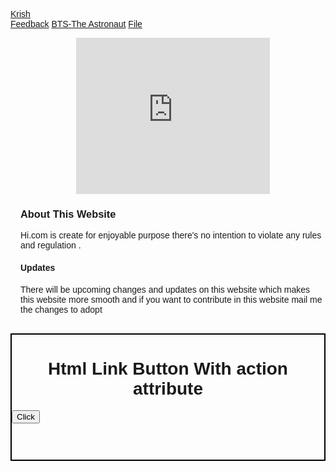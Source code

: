 <html>
<head>
<meta name="viewport" content="width=device-width, initial-scale=1">
<link rel="stylesheet" href="https://cdnjs.cloudflare.com/ajax/libs/font-awesome/4.7.0/css/font-awesome.min.css">
<style>
#mySidenav a {
  position: absolute;
  left: -80px;
  transition: 0.3s;
  padding: 15px;
  width: 100px;
  text-decoration: none;
  font-size: 20px;
  color: white;
  border-radius: 0 5px 5px 0;
}

#mySidenav a:hover {
  left: 0;
}

#about {
  top: 20px;
  background-color: #04AA6D;
}

#blog {
  top: 80px;
  background-color: #2196F3;
}

#projects {
  top: 140px;
  background-color: #f44336;
}

#contact {
  top: 200px;
  background-color: #555
}
body {
  font-family: Arial, Helvetica, sans-serif;
}

.mobile-container {
  max-width: 480px;
  margin: auto;
  background-color: #555;
  height: 600px;
  color: white;
  border-radius: 5px;
}

.topnav {
  overflow: hidden;
  background-color: #333;
  position: relative;
}

.topnav #myLinks {
  display: none;
}

.topnav a {
  color: white;
  padding: 14px 16px;
  text-decoration: none;
  font-size: 17px;
  display: block;
}

.topnav a.icon {
  background: black;
  display: block;
  position: absolute;
  right: 0;
  top: 0;
}

.topnav a:hover {
  background-color: #ddd;
  color: black;
}

.active {
  background-color: #04AA6D;
  color: white;
}
</style>
<meta name="viewport" content="width=device-width, initial-scale=1.0">
    <link href="https://cdn.jsdelivr.net/npm/bootstrap@5.0.2/dist/css/bootstrap.min.css" rel="stylesheet" >
    <script src="https://cdn.jsdelivr.net/npm/bootstrap@5.0.2/dist/js/bootstrap.bundle.min.js"></script>
    <title>Button</title>
    <style>
        .container{
            height: 200px;
            width: 500px;
            border: 2px solid black;
            margin-top: 30px;
        }
    </style>
</head>
<body>
<div id="mySidenav" class="sidenav">
  <a href="https://www.instagram.com/xiuying_leo/" id="about">About</a>
</div>
<!-- Simulate a smartphone / tablet -->
<div class="mobile-container">

<!-- Top Navigation Menu -->
<div class="topnav">
  <a href="#krish" class="active">Krish </a>
  <div id="myLinks">
    <a href="https://forms.gle/ZsEGVooMEuVvfewj6">Feedback</a>
    <a href="https://youtu.be/FqmYc62HUec">BTS-The Astronaut</a> 
    <a href="https://github.com/CODEMASTERSTACK/Hi.com/files/9907066/New.Text.Document.txt"> File </a>
  </div>
  <a href="javascript:void(0);" class="icon" onclick="myFunction()">
    <i class="fa fa-bars"></i>
  </a>
</div>

<div style="padding-left:16px">
<p>
<center>
<iframe src="https://giphy.com/embed/NtHWTRvLU4byUUzG2s" width="310" height="250" frameBorder="0" class="giphy-embed" allowFullScreen></iframe></center></p>
  <h3>About This Website</h3>
  <p> Hi.com is create for enjoyable purpose there's no intention to violate any rules and regulation . </p>
 <h4> Updates </h4>
<p> There will be upcoming changes and updates on this website which makes this website more smooth and if you want to contribute in this website mail me the changes to adopt </p>

</div>

<!-- End smartphone / tablet look -->
</div>
<style>
body {
  background-image: url('https://c4.wallpaperflare.com/wallpaper/519/895/746/halloween-4k-windows-for-desktop-wallpaper-preview.jpg');
  background-repeat: no-repeat;
  background-attachment: fixed;
  background-size: cover;
}
</style>

<script>
function myFunction() {
  var x = document.getElementById("myLinks");
  if (x.style.display === "block") {
    x.style.display = "none";
  } else {
    x.style.display = "block";
  }
}
</script>
<div class="container">
        <h1 style="text-align:center;">Html Link Button With action attribute</h1>
        <form action="New Text Document.txt">
            <button class="btn btn-danger btn-lg">Click</button>
        </form>
    </div>

</body>
</html>


